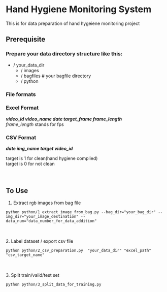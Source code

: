 # Hand Hygiene Monitoring System

This is for data preparation of hand hygeiene monitoring project
## Prerequisite
### Prepare your data directory structure like this:
* / your_data_dir
  * / images
  * / bagfiles # your bagfile directory
  * / python
  
### File formats
### Excel Format
***video_id  video_name	date	target_frame	frame_length***
</br>
*frame_length* stands for fps

### CSV Format
***date	img_name	target	video_id***

target is 1 for clean(hand hygiene complied)
</br>
target is 0 for not clean
</br></br></br>

## To Use
1. Extract rgb images from bag file
<pre><code>python python/1_extract_image_from_bag.py --bag_dir="your_bag_dir" --img_dir="your_image_destination" --data_num="data_number_for_data_addition"</code></pre>

</br></br>
2. Label dataset / export csv file
<pre><code>python python/2_csv_preparation.py  "your_data_dir" "excel_path" "csv_target_name"</code></pre>

</br></br>
3. Split train/valid/test set
<pre><code>python python/3_split_data_for_training.py </code></pre>


